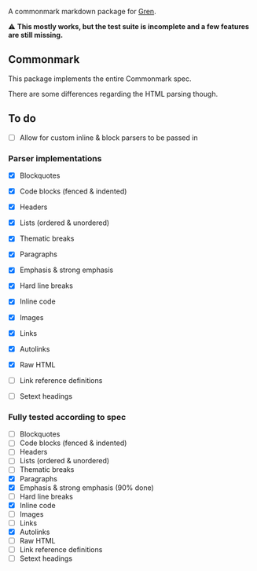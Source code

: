 A commonmark markdown package for [Gren](https://gren-lang.org/).

⚠️ **This mostly works, but the test suite is incomplete and a few features are still missing.**


## Commonmark

This package implements the entire Commonmark spec.

There are some differences regarding the HTML parsing though.


## To do

- [ ] Allow for custom inline & block parsers to be passed in

### Parser implementations

- [x] Blockquotes
- [x] Code blocks (fenced & indented)
- [x] Headers
- [x] Lists (ordered & unordered)
- [x] Thematic breaks
- [x] Paragraphs
- [x] Emphasis & strong emphasis
- [x] Hard line breaks
- [x] Inline code
- [x] Images
- [x] Links
- [x] Autolinks
- [x] Raw HTML
- [ ] Link reference definitions
- [ ] Setext headings


### Fully tested according to spec

- [ ] Blockquotes
- [ ] Code blocks (fenced & indented)
- [ ] Headers
- [ ] Lists (ordered & unordered)
- [ ] Thematic breaks
- [x] Paragraphs
- [x] Emphasis & strong emphasis (90% done)
- [ ] Hard line breaks
- [x] Inline code
- [ ] Images
- [ ] Links
- [x] Autolinks
- [ ] Raw HTML
- [ ] Link reference definitions
- [ ] Setext headings
